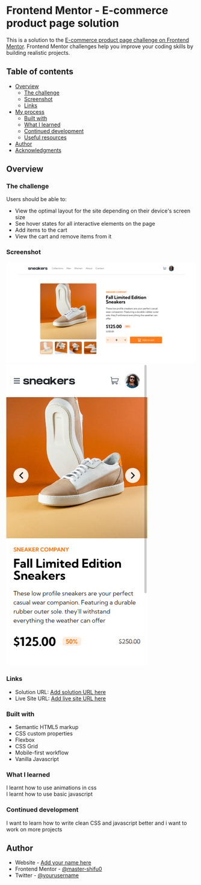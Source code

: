 # Frontend Mentor - E-commerce product page solution

This is a solution to the [E-commerce product page challenge on Frontend Mentor](https://www.frontendmentor.io/challenges/ecommerce-product-page-UPsZ9MJp6). Frontend Mentor challenges help you improve your coding skills by building realistic projects.

## Table of contents

- [Overview](#overview)
  - [The challenge](#the-challenge)
  - [Screenshot](#screenshot)
  - [Links](#links)
- [My process](#my-process)
  - [Built with](#built-with)
  - [What I learned](#what-i-learned)
  - [Continued development](#continued-development)
  - [Useful resources](#useful-resources)
- [Author](#author)
- [Acknowledgments](#acknowledgments)

## Overview

### The challenge

Users should be able to:

- View the optimal layout for the site depending on their device's screen size
- See hover states for all interactive elements on the page
- Add items to the cart
- View the cart and remove items from it

### Screenshot

![laptop design](./laptop.png)
![mobile design](./mobile-screen.png)

### Links

- Solution URL: [Add solution URL here](https://your-solution-url.com)
- Live Site URL: [Add live site URL here](https://your-live-site-url.com)

### Built with

- Semantic HTML5 markup
- CSS custom properties
- Flexbox
- CSS Grid
- Mobile-first workflow
- Vanilla Javascript

### What I learned

I learnt how to use animations in css  
I learnt how to use basic javascript

### Continued development

I want to learn how to write clean CSS and javascript better and i want to work on more projects

## Author

- Website - [Add your name here](https://www.your-site.com)
- Frontend Mentor - [@master-shifu0](https://www.frontendmentor.io/profile/master-shifu0)
- Twitter - [@yourusername](https://www.twitter.com/omobabaijebu)
